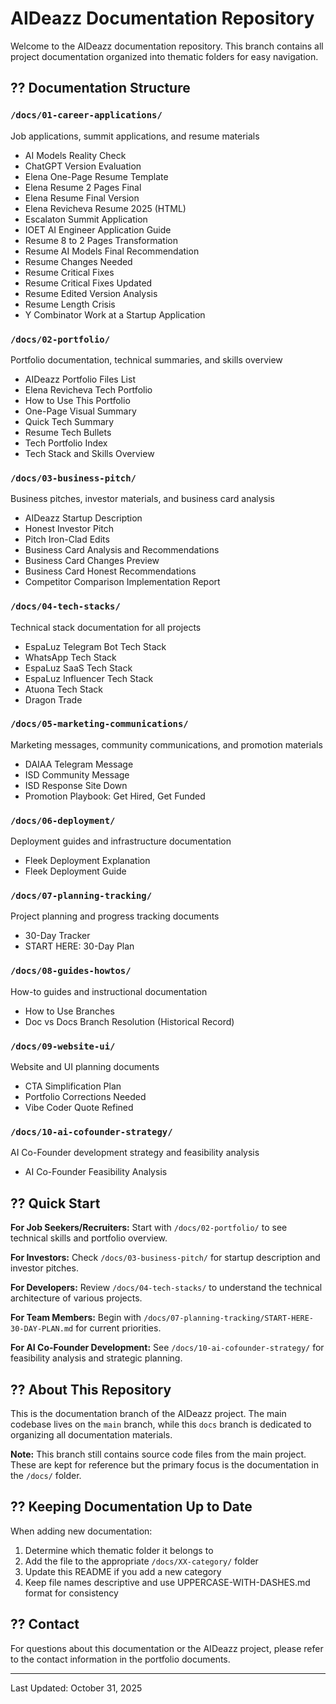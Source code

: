 # AIDeazz Documentation Repository

Welcome to the AIDeazz documentation repository. This branch contains all project documentation organized into thematic folders for easy navigation.

## ?? Documentation Structure

### `/docs/01-career-applications/`
Job applications, summit applications, and resume materials
- AI Models Reality Check
- ChatGPT Version Evaluation
- Elena One-Page Resume Template
- Elena Resume 2 Pages Final
- Elena Resume Final Version
- Elena Revicheva Resume 2025 (HTML)
- Escalaton Summit Application
- IOET AI Engineer Application Guide
- Resume 8 to 2 Pages Transformation
- Resume AI Models Final Recommendation
- Resume Changes Needed
- Resume Critical Fixes
- Resume Critical Fixes Updated
- Resume Edited Version Analysis
- Resume Length Crisis
- Y Combinator Work at a Startup Application

### `/docs/02-portfolio/`
Portfolio documentation, technical summaries, and skills overview
- AIDeazz Portfolio Files List
- Elena Revicheva Tech Portfolio
- How to Use This Portfolio
- One-Page Visual Summary
- Quick Tech Summary
- Resume Tech Bullets
- Tech Portfolio Index
- Tech Stack and Skills Overview

### `/docs/03-business-pitch/`
Business pitches, investor materials, and business card analysis
- AIDeazz Startup Description
- Honest Investor Pitch
- Pitch Iron-Clad Edits
- Business Card Analysis and Recommendations
- Business Card Changes Preview
- Business Card Honest Recommendations
- Competitor Comparison Implementation Report

### `/docs/04-tech-stacks/`
Technical stack documentation for all projects
- EspaLuz Telegram Bot Tech Stack
- WhatsApp Tech Stack
- EspaLuz SaaS Tech Stack
- EspaLuz Influencer Tech Stack
- Atuona Tech Stack
- Dragon Trade

### `/docs/05-marketing-communications/`
Marketing messages, community communications, and promotion materials
- DAIAA Telegram Message
- ISD Community Message
- ISD Response Site Down
- Promotion Playbook: Get Hired, Get Funded

### `/docs/06-deployment/`
Deployment guides and infrastructure documentation
- Fleek Deployment Explanation
- Fleek Deployment Guide

### `/docs/07-planning-tracking/`
Project planning and progress tracking documents
- 30-Day Tracker
- START HERE: 30-Day Plan

### `/docs/08-guides-howtos/`
How-to guides and instructional documentation
- How to Use Branches
- Doc vs Docs Branch Resolution (Historical Record)

### `/docs/09-website-ui/`
Website and UI planning documents
- CTA Simplification Plan
- Portfolio Corrections Needed
- Vibe Coder Quote Refined

### `/docs/10-ai-cofounder-strategy/`
AI Co-Founder development strategy and feasibility analysis
- AI Co-Founder Feasibility Analysis

## ?? Quick Start

**For Job Seekers/Recruiters:**
Start with `/docs/02-portfolio/` to see technical skills and portfolio overview.

**For Investors:**
Check `/docs/03-business-pitch/` for startup description and investor pitches.

**For Developers:**
Review `/docs/04-tech-stacks/` to understand the technical architecture of various projects.

**For Team Members:**
Begin with `/docs/07-planning-tracking/START-HERE-30-DAY-PLAN.md` for current priorities.


**For AI Co-Founder Development:**
See `/docs/10-ai-cofounder-strategy/` for feasibility analysis and strategic planning.
## ?? About This Repository

This is the documentation branch of the AIDeazz project. The main codebase lives on the `main` branch, while this `docs` branch is dedicated to organizing all documentation materials.

**Note:** This branch still contains source code files from the main project. These are kept for reference but the primary focus is the documentation in the `/docs/` folder.

## ?? Keeping Documentation Up to Date

When adding new documentation:
1. Determine which thematic folder it belongs to
2. Add the file to the appropriate `/docs/XX-category/` folder
3. Update this README if you add a new category
4. Keep file names descriptive and use UPPERCASE-WITH-DASHES.md format for consistency

## ?? Contact

For questions about this documentation or the AIDeazz project, please refer to the contact information in the portfolio documents.

---

Last Updated: October 31, 2025
